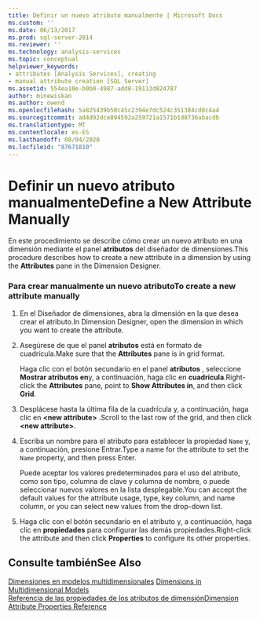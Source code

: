 ```yaml
---
title: Definir un nuevo atributo manualmente | Microsoft Docs
ms.custom: ''
ms.date: 06/13/2017
ms.prod: sql-server-2014
ms.reviewer: ''
ms.technology: analysis-services
ms.topic: conceptual
helpviewer_keywords:
- attributes [Analysis Services], creating
- manual attribute creation [SQL Server]
ms.assetid: 554ea10e-b0b0-4987-add8-19113d824787
author: minewiskan
ms.author: owend
ms.openlocfilehash: 5a825439b50c45c2394e7dc524c351384cd8c4a4
ms.sourcegitcommit: ad4d92dce894592a259721a1571b1d8736abacdb
ms.translationtype: MT
ms.contentlocale: es-ES
ms.lasthandoff: 08/04/2020
ms.locfileid: "87671810"
---
```

# <a name="define-a-new-attribute-manually"></a><span data-ttu-id="707a9-102">Definir un nuevo atributo manualmente</span><span class="sxs-lookup"><span data-stu-id="707a9-102">Define a New Attribute Manually</span></span>
  <span data-ttu-id="707a9-103">En este procedimiento se describe cómo crear un nuevo atributo en una dimensión mediante el panel **atributos** del diseñador de dimensiones.</span><span class="sxs-lookup"><span data-stu-id="707a9-103">This procedure describes how to create a new attribute in a dimension by using the **Attributes** pane in the Dimension Designer.</span></span>  
  
### <a name="to-create-a-new-attribute-manually"></a><span data-ttu-id="707a9-104">Para crear manualmente un nuevo atributo</span><span class="sxs-lookup"><span data-stu-id="707a9-104">To create a new attribute manually</span></span>  
  
1.  <span data-ttu-id="707a9-105">En el Diseñador de dimensiones, abra la dimensión en la que desea crear el atributo.</span><span class="sxs-lookup"><span data-stu-id="707a9-105">In Dimension Designer, open the dimension in which you want to create the attribute.</span></span>  
  
2.  <span data-ttu-id="707a9-106">Asegúrese de que el panel **atributos** está en formato de cuadrícula.</span><span class="sxs-lookup"><span data-stu-id="707a9-106">Make sure that the **Attributes** pane is in grid format.</span></span>  
  
     <span data-ttu-id="707a9-107">Haga clic con el botón secundario en el panel **atributos** , seleccione **Mostrar atributos en**y, a continuación, haga clic en **cuadrícula**.</span><span class="sxs-lookup"><span data-stu-id="707a9-107">Right-click the **Attributes** pane, point to **Show Attributes in**, and then click **Grid**.</span></span>  
  
3.  <span data-ttu-id="707a9-108">Desplácese hasta la última fila de la cuadrícula y, a continuación, haga clic en **\<new attribute>** .</span><span class="sxs-lookup"><span data-stu-id="707a9-108">Scroll to the last row of the grid, and then click **\<new attribute>**.</span></span>  
  
4.  <span data-ttu-id="707a9-109">Escriba un nombre para el atributo para establecer la propiedad `Name` y, a continuación, presione Entrar.</span><span class="sxs-lookup"><span data-stu-id="707a9-109">Type a name for the attribute to set the `Name` property, and then press Enter.</span></span>  
  
     <span data-ttu-id="707a9-110">Puede aceptar los valores predeterminados para el uso del atributo, como son tipo, columna de clave y columna de nombre, o puede seleccionar nuevos valores en la lista desplegable.</span><span class="sxs-lookup"><span data-stu-id="707a9-110">You can accept the default values for the attribute usage, type, key column, and name column, or you can select new values from the drop-down list.</span></span>  
  
5.  <span data-ttu-id="707a9-111">Haga clic con el botón secundario en el atributo y, a continuación, haga clic en **propiedades** para configurar las demás propiedades.</span><span class="sxs-lookup"><span data-stu-id="707a9-111">Right-click the attribute and then click **Properties** to configure its other properties.</span></span>  
  
## <a name="see-also"></a><span data-ttu-id="707a9-112">Consulte también</span><span class="sxs-lookup"><span data-stu-id="707a9-112">See Also</span></span>  
 <span data-ttu-id="707a9-113">[Dimensiones en modelos multidimensionales](multidimensional-models/dimensions-in-multidimensional-models.md) </span><span class="sxs-lookup"><span data-stu-id="707a9-113">[Dimensions in Multidimensional Models](multidimensional-models/dimensions-in-multidimensional-models.md) </span></span>  
 [<span data-ttu-id="707a9-114">Referencia de las propiedades de los atributos de dimensión</span><span class="sxs-lookup"><span data-stu-id="707a9-114">Dimension Attribute Properties Reference</span></span>](multidimensional-models/dimension-attribute-properties-reference.md)  
  
  
